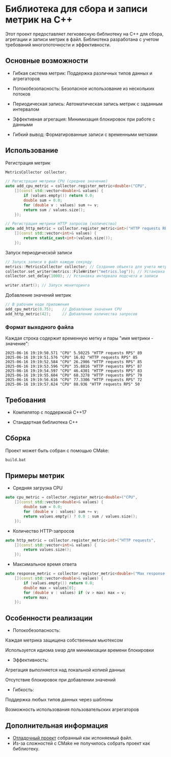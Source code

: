 # Библиотека для сбора и записи метрик на C++
Этот проект предоставляет легковесную библиотеку на C++ для сбора, агрегации и записи метрик в файл. Библиотека разработана с учетом требований многопоточности и эффективности.

## Основные возможности
- Гибкая система метрик: Поддержка различных типов данных и агрегаторов

- Потокобезопасность: Безопасное использование из нескольких потоков

- Периодическая запись: Автоматическая запись метрик с заданным интервалом

- Эффективная агрегация: Минимизация блокировок при работе с данными

- Гибкий вывод: Форматированные записи с временными метками

## Использование
Регистрация метрик
```cpp
MetricsCollector collector;

// Регистрация метрики CPU (среднее значение)
auto add_cpu_metric = collector.register_metric<double>("CPU", 
    [](const std::vector<double>& values) {
        if (values.empty()) return 0.0;
        double sum = 0.0;
        for (double v : values) sum += v;
        return sum / values.size();
    });

// Регистрация метрики HTTP запросов (количество)
auto add_http_metric = collector.register_metric<int>("HTTP requests RPS",
    [](const std::vector<int>& values) {
        return static_cast<int>(values.size());
    });
```
Запуск периодической записи
```cpp
// Запуск записи в файл каждую секунду
metrics::MetricsCollector collector; // Создание объекта для учета метрик
collector.set_writer(metrics::FileWriter("metrics.log")); // Установка объекта записи
collector.set_delay(1000); // Установка интервала подсчета и записи

writer.start(); // Запуск мониторинга
```
Добавление значений метрик
```cpp
// В рабочем коде приложения
add_cpu_metric(0.75);    // Добавление значения CPU
add_http_metric(42);     // Добавление количества запросов
```
### Формат выходного файла
Каждая строка содержит временную метку и пары "имя метрики - значение":

```text
2025-06-16 19:19:50.571 "CPU" 5.50225 "HTTP requests RPS" 89 
2025-06-16 19:19:51.576 "CPU" 16.02 "HTTP requests RPS" 85 
2025-06-16 19:19:52.584 "CPU" 26.2906 "HTTP requests RPS" 85 
2025-06-16 19:19:53.596 "CPU" 35.8816 "HTTP requests RPS" 87 
2025-06-16 19:19:54.597 "CPU" 46.4301 "HTTP requests RPS" 83 
2025-06-16 19:19:55.604 "CPU" 60.3278 "HTTP requests RPS" 79 
2025-06-16 19:19:56.616 "CPU" 77.3306 "HTTP requests RPS" 72 
2025-06-16 19:19:57.624 "CPU" 88.936 "HTTP requests RPS" 50 
```

## Требования
- Компилятор с поддержкой C++17

- Стандартная библиотека C++

## Сборка
Проект может быть собран с помощью CMake:

```bash
build.bat
```

## Примеры метрик
- Средняя загрузка CPU
```cpp
auto cpu_metric = collector.register_metric<double>("CPU", 
    [](const std::vector<double>& values) {
        double sum = 0.0;
        for (double v : values) sum += v;
        return values.empty() ? 0.0 : sum / values.size();
    });
```
- Количество HTTP-запросов
```cpp
auto http_metric = collector.register_metric<int>("HTTP requests",
    [](const std::vector<int>& values) {
        return values.size();
    });
```
- Максимальное время ответа
```cpp
auto response_metric = collector.register_metric<double>("Max response time",
    [](const std::vector<double>& values) {
        if (values.empty()) return 0.0;
        double max = values[0];
        for (double v : values) if (v > max) max = v;
        return max;
    });
```

## Особенности реализации
- Потокобезопасность:

Каждая метрика защищена собственным мьютексом

Используется идиома swap для минимизации времени блокировки

- Эффективность:

Агрегация выполняется над локальной копией данных

Отсутствие блокировок при добавлении значений

- Гибкость:

Поддержка любых типов данных через шаблоны

Возможность использования пользовательских агрегаторов

## Дополнительная информация

- [Отладочный проект](https://github.com/ender019/VKMetricsLib/tree/dev) собранный как испоняемый файл.
- Из-за сложностей с CMake не получилось собрать проект как библиотеку.